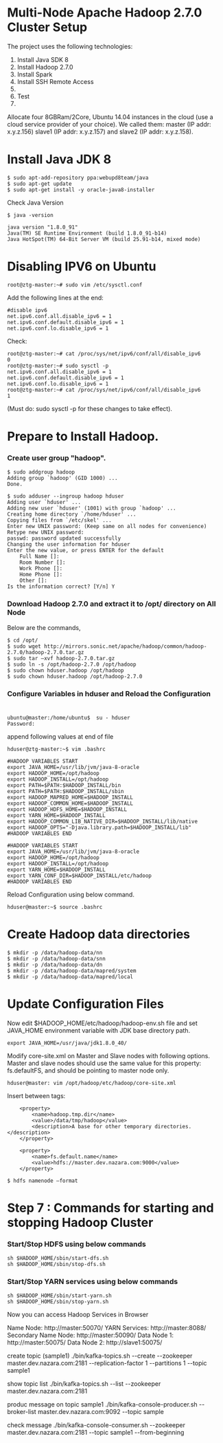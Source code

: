 # Multi-Node Apache Hadoop 2.7.0 Cluster Setup

The project uses the following technologies:
1. Install Java SDK 8
2. Install Hadoop 2.7.0
3. Install Spark
4. Install SSH Remote Access
5. 
6. Test
7. 

Allocate four 8GBRam/2Core, Ubuntu 14.04 instances in the cloud (use a cloud service provider of your choice).
We called them: master (IP addr: x.y.z.156) slave1 (IP addr: x.y.z.157) and slave2 (IP addr: x.y.z.158).

# Install Java JDK 8
```
$ sudo apt-add-repository ppa:webupd8team/java
$ sudo apt-get update
$ sudo apt-get install -y oracle-java8-installer
```
Check Java Version
```
$ java -version

java version "1.8.0_91"
Java(TM) SE Runtime Environment (build 1.8.0_91-b14)
Java HotSpot(TM) 64-Bit Server VM (build 25.91-b14, mixed mode)
```

# Disabling IPV6 on Ubuntu
```
root@ztg-master:~# sudo vim /etc/sysctl.conf
```
Add the following lines at the end:
```
#disable ipv6
net.ipv6.conf.all.disable_ipv6 = 1
net.ipv6.conf.default.disable_ipv6 = 1
net.ipv6.conf.lo.disable_ipv6 = 1
```
Check:
```
root@ztg-master:~# cat /proc/sys/net/ipv6/conf/all/disable_ipv6 
0
root@ztg-master:~# sudo sysctl -p
net.ipv6.conf.all.disable_ipv6 = 1
net.ipv6.conf.default.disable_ipv6 = 1
net.ipv6.conf.lo.disable_ipv6 = 1
root@ztg-master:~# cat /proc/sys/net/ipv6/conf/all/disable_ipv6 
1
```
(Must do: sudo sysctl -p for these changes to take effect).

# Prepare to Install Hadoop.
### Create user group "hadoop".
```
$ sudo addgroup hadoop
Adding group `hadoop' (GID 1000) ...
Done.

$ sudo adduser --ingroup hadoop hduser
Adding user `hduser' ...
Adding new user `hduser' (1001) with group `hadoop' ...
Creating home directory `/home/hduser' ...
Copying files from `/etc/skel' ...
Enter new UNIX password: (Keep same on all nodes for convenience)
Retype new UNIX password: 
passwd: password updated successfully
Changing the user information for hduser
Enter the new value, or press ENTER for the default
    Full Name []: 
    Room Number []: 
    Work Phone []: 
    Home Phone []: 
    Other []: 
Is the information correct? [Y/n] Y
```
### Download Hadoop 2.7.0 and extract it to /opt/ directory on All Node
Below are the commands,
```
$ cd /opt/
$ sudo wget http://mirrors.sonic.net/apache/hadoop/common/hadoop-2.7.0/hadoop-2.7.0.tar.gz
$ sudo tar –xvf hadoop-2.7.0.tar.gz
$ sudo ln -s /opt/hadoop-2.7.0 /opt/hadoop
$ sudo chown hduser.hadoop /opt/hadoop
$ sudo chown hduser.hadoop /opt/hadoop-2.7.0
```
### Configure Variables in hduser and Reload the Configuration
#
```
ubuntu@master:/home/ubuntu$  su - hduser
Password:
```
append following values at end of file
```
hduser@ztg-master:~$ vim .bashrc

#HADOOP VARIABLES START
export JAVA_HOME=/usr/lib/jvm/java-8-oracle
export HADOOP_HOME=/opt/hadoop
export HADOOP_INSTALL=/opt/hadoop
export PATH=$PATH:$HADOOP_INSTALL/bin
export PATH=$PATH:$HADOOP_INSTALL/sbin
export HADOOP_MAPRED_HOME=$HADOOP_INSTALL
export HADOOP_COMMON_HOME=$HADOOP_INSTALL
export HADOOP_HDFS_HOME=$HADOOP_INSTALL
export YARN_HOME=$HADOOP_INSTALL
export HADOOP_COMMON_LIB_NATIVE_DIR=$HADOOP_INSTALL/lib/native
export HADOOP_OPTS="-Djava.library.path=$HADOOP_INSTALL/lib"
#HADOOP VARIABLES END

#HADOOP VARIABLES START
export JAVA_HOME=/usr/lib/jvm/java-8-oracle
export HADOOP_HOME=/opt/hadoop
export HADOOP_INSTALL=/opt/hadoop
export YARN_HOME=$HADOOP_INSTALL
export YARN_CONF_DIR=$HADOOP_INSTALL/etc/hadoop
#HADOOP VARIABLES END
```
Reload Configuration using below command.
```
hduser@master:~$ source .bashrc
```
# Create Hadoop data directories
```
$ mkdir -p /data/hadoop-data/nn 
$ mkdir -p /data/hadoop-data/snn 
$ mkdir -p /data/hadoop-data/dn 
$ mkdir -p /data/hadoop-data/mapred/system 
$ mkdir -p /data/hadoop-data/mapred/local
```
# Update Configuration Files
Now edit $HADOOP_HOME/etc/hadoop/hadoop-env.sh file and set JAVA_HOME environment variable with JDK base directory path.
```
export JAVA_HOME=/usr/java/jdk1.8.0_40/
```

Modify core-site.xml on Master and Slave nodes with following options. Master and slave nodes should use the same value for this property: fs.defaultFS, and should be pointing to master node only.
```
hduser@master: vim /opt/hadoop/etc/hadoop/core-site.xml
```
Insert between <configuration> tags:
```
    <property>
        <name>hadoop.tmp.dir</name>
        <value>/data/tmp/hadoop</value>
        <description>A base for other temporary directories.</description>
    </property>

    <property>
        <name>fs.default.name</name>
        <value>hdfs://master.dev.nazara.com:9000</value>
    </property>

```

```
$ hdfs namenode –format
```
# Step 7 : Commands for starting and stopping Hadoop Cluster

### Start/Stop HDFS using below commands
```
sh $HADOOP_HOME/sbin/start-dfs.sh
sh $HADOOP_HOME/sbin/stop-dfs.sh
```
### Start/Stop YARN services using below commands
```
sh $HADOOP_HOME/sbin/start-yarn.sh
sh $HADOOP_HOME/sbin/stop-yarn.sh
```



Now you can access Hadoop Services in Browser

Name Node: http://master:50070/
YARN Services: http://master:8088/
Secondary Name Node: http://master:50090/
Data Node 1: http://master:50075/
Data Node 2: http://slave1:50075/


create topic (sample1)
./bin/kafka-topics.sh --create --zookeeper master.dev.nazara.com:2181 --replication-factor 1 --partitions 1 --topic sample1

show topic list
./bin/kafka-topics.sh --list --zookeeper master.dev.nazara.com:2181

produc message on topic sample1
./bin/kafka-console-producer.sh --broker-list master.dev.nazara.com:9092  --topic sample

check message 
./bin/kafka-console-consumer.sh --zookeeper master.dev.nazara.com:2181 --topic sample1 --from-beginning



